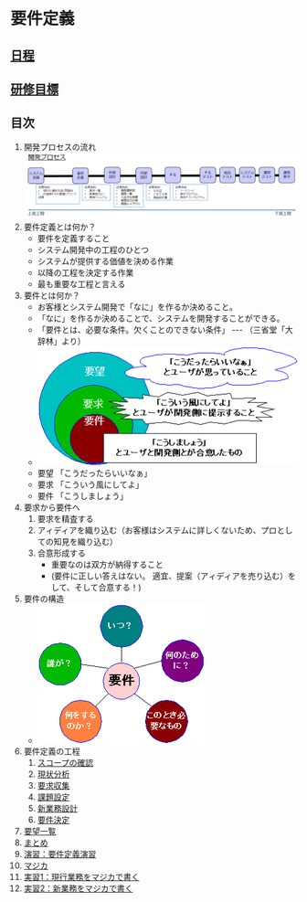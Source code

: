 要件定義
==============================

[日程](Schedule.md)
------------------------------

[研修目標](GoalOther.md)
------------------------------

目次
------------------------------
1. 開発プロセスの流れ
![general_development_model.png](../images/general_development_model.png)
1. 要件定義とは何か？
    - 要件を定義すること
    - システム開発中の工程のひとつ
    - システムが提供する価値を決める作業
    - 以降の工程を決定する作業
    - 最も重要な工程と言える
1. 要件とは何か？
    - お客様とシステム開発で「なに」を作るか決めること。
    - 「なに」を作るか決めることで、システムを開発することができる。
    - 「要件とは、必要な条件。欠くことのできない条件」 --- （三省堂「大辞林」より）
    - ![y03.1.png](images/y03.1.png)
    - 要望 「こうだったらいいなぁ」
    - 要求 「こういう風にしてよ」
    - 要件 「こうしましょう」
1. 要求から要件へ
    1. 要求を精査する
    1. アィディアを織り込む（お客様はシステムに詳しくないため、プロとしての知見を織り込む）
    1. 合意形成する
        - 重要なのは双方が納得すること
        - (要件に正しい答えはない。 適宜、提案（アィディアを売り込む）をして、そして合意する！)
1. 要件の構造
    - ![y05.1.png](images/y05.1.png)
1. 要件定義の工程
    1. [スコープの確認](scope.md)
    1. [現状分析](analysis.md)
    1. [要求収集](hearing.md)
    1. [課題設定](problem.md)
    1. [新業務設計](tobe.md)
    1. [要件決定](decision.md)
1. [要望一覧](../development/demand_list.md)
1. [まとめ](review.md)
1. [演習：要件定義演習](xercise.md)
1. [マジカ](magica)
1. [実習1：現行業務をマジカで書く](problem1.md)
1. [実習2：新業務をマジカで書く](problem2.md)
